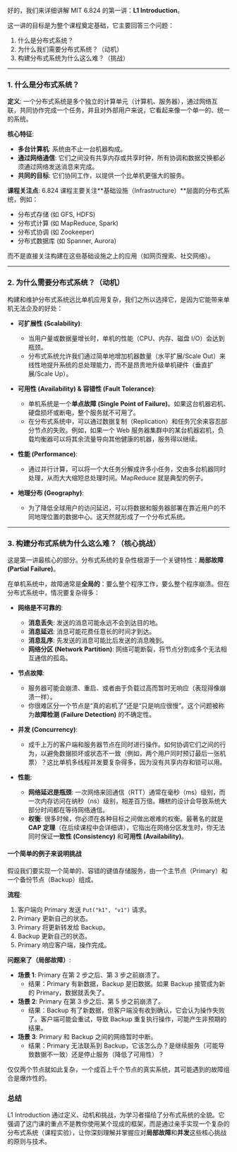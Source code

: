 好的，我们来详细讲解 MIT 6.824 的第一讲：**L1 Introduction**。

这一讲的目标是为整个课程奠定基础，它主要回答三个问题：

1.  什么是分布式系统？
2.  为什么我们需要分布式系统？（动机）
3.  构建分布式系统为什么这么难？（挑战）

---

### 1. 什么是分布式系统？

**定义**:
一个分布式系统是多个独立的计算单元（计算机、服务器），通过网络互联，共同协作完成一个任务，并且对外部用户来说，它看起来像一个单一的、统一的系统。

**核心特征**:

- **多台计算机**: 系统由不止一台机器构成。
- **通过网络通信**: 它们之间没有共享内存或共享时钟，所有协调和数据交换都必须通过网络发送消息来完成。
- **共同的目标**: 它们协同工作，以提供一个比单机更强大的服务。

**课程关注点**:
6.824 课程主要关注**基础设施（Infrastructure）**层面的分布式系统，例如：

- 分布式存储 (如 GFS, HDFS)
- 分布式计算 (如 MapReduce, Spark)
- 分布式协调 (如 Zookeeper)
- 分布式数据库 (如 Spanner, Aurora)

而不是直接关注构建在这些基础设施之上的应用（如网页搜索、社交网络）。

---

### 2. 为什么需要分布式系统？（动机）

构建和维护分布式系统远比单机应用复杂，我们之所以选择它，是因为它能带来单机无法企及的好处：

- **可扩展性 (Scalability)**:

  - 当用户量或数据量增长时，单机的性能（CPU、内存、磁盘 I/O）会达到瓶颈。
  - 分布式系统允许我们通过简单地增加机器数量（水平扩展/Scale Out）来线性地提升系统的总处理能力，而不是昂贵地升级单机硬件（垂直扩展/Scale Up）。

- **可用性 (Availability) & 容错性 (Fault Tolerance)**:

  - 单机系统是一个**单点故障 (Single Point of Failure)**。如果这台机器宕机、硬盘损坏或断电，整个服务就不可用了。
  - 在分布式系统中，可以通过数据复制（Replication）和任务冗余来容忍部分节点的失败。例如，如果一个 Web 服务器集群中的某台机器宕机，负载均衡器可以将其余流量导向其他健康的机器，服务得以继续。

- **性能 (Performance)**:

  - 通过并行计算，可以将一个大任务分解成许多小任务，交由多台机器同时处理，从而大大缩短总处理时间。MapReduce 就是典型的例子。

- **地理分布 (Geography)**:
  - 为了降低全球用户的访问延迟，可以将数据和服务器部署在靠近用户的不同地理位置的数据中心。这天然就形成了一个分布式系统。

---

### 3. 构建分布式系统为什么这么难？（核心挑战）

这是第一讲最核心的部分。分布式系统的复杂性根源于一个关键特性：**局部故障 (Partial Failure)**。

在单机系统中，故障通常是**全局的**：要么整个程序工作，要么整个程序崩溃。但在分布式系统中，情况要复杂得多：

- **网络是不可靠的**:

  - **消息丢失**: 发送的消息可能永远不会到达目的地。
  - **消息延迟**: 消息可能花费任意长的时间才到达。
  - **消息乱序**: 先发送的消息可能比后发送的消息晚到。
  - **网络分区 (Network Partition)**: 网络可能断裂，将节点分割成多个无法相互通信的孤岛。

- **节点故障**:

  - 服务器可能会崩溃、重启、或者由于负载过高而暂时无响应（表现得像崩溃一样）。
  - 你很难区分一个节点是“真的宕机了”还是“只是响应很慢”。这个问题被称为**故障检测 (Failure Detection)** 的不确定性。

- **并发 (Concurrency)**:

  - 成千上万的客户端和服务器节点在同时进行操作。如何协调它们之间的行为，以避免数据损坏或状态不一致（例如，两个用户同时预订最后一张机票）？这比单机多线程并发要复杂得多，因为没有共享内存和锁可以用。

- **性能**:
  - **网络延迟是瓶颈**: 一次网络来回通信（RTT）通常在毫秒（ms）级别，而一次内存访问在纳秒（ns）级别，相差百万倍。糟糕的设计会导致系统大部分时间都在等待网络通信。
  - **权衡**: 很多时候，你必须在各种目标之间做出艰难的权衡。最著名的就是 **CAP 定理**（在后续课程中会详细讲），它指出在网络分区发生时，你无法同时保证**一致性 (Consistency)** 和**可用性 (Availability)**。

#### 一个简单的例子来说明挑战

假设我们要实现一个简单的、容错的键值存储服务，由一个主节点（Primary）和一个备份节点（Backup）组成。

**流程**:

1.  客户端向 Primary 发送 `Put("k1", "v1")` 请求。
2.  Primary 更新自己的状态。
3.  Primary 将更新转发给 Backup。
4.  Backup 更新自己的状态。
5.  Primary 响应客户端，操作完成。

**问题来了（局部故障）**:

- **场景 1**: Primary 在第 2 步之后、第 3 步之前崩溃了。
  - 结果：Primary 有新数据，Backup 是旧数据。如果 Backup 接管成为新的 Primary，数据就丢失了。
- **场景 2**: Primary 在第 3 步之后、第 5 步之前崩溃了。
  - 结果：Backup 有了新数据，但客户端没有收到确认，它会认为操作失败了。客户端可能会重试，导致 Backup 重复执行操作，可能产生非预期的结果。
- **场景 3**: Primary 和 Backup 之间的网络暂时中断。
  - 结果：Primary 无法联系到 Backup，它该怎么办？是继续服务（可能导致数据不一致）还是停止服务（降低了可用性）？

仅仅两个节点就如此复杂，一个成百上千个节点的真实系统，其可能遇到的故障组合是爆炸性的。

### 总结

L1 Introduction 通过定义、动机和挑战，为学习者描绘了分布式系统的全貌。它强调了这门课的重点不是教你使用某个现成的框架，而是通过亲手实现一个复杂的分布式系统（课程实验），让你深刻理解并掌握应对**局部故障**和**并发**这些核心挑战的原则与技术。
